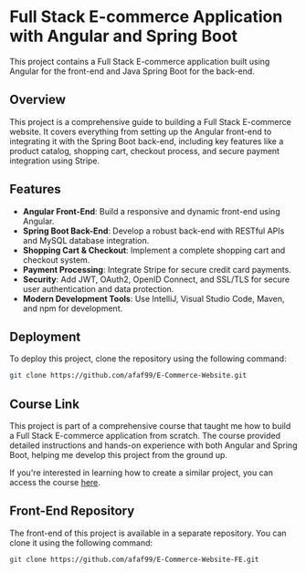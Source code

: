 # Full Stack E-commerce Application with Angular and Spring Boot

This project contains a Full Stack E-commerce application built using Angular for the front-end and Java Spring Boot for the back-end.

## Overview

This project is a comprehensive guide to building a Full Stack E-commerce website. It covers everything from setting up the Angular front-end to integrating it with the Spring Boot back-end, including key features like a product catalog, shopping cart, checkout process, and secure payment integration using Stripe.

## Features

- **Angular Front-End**: Build a responsive and dynamic front-end using Angular.
- **Spring Boot Back-End**: Develop a robust back-end with RESTful APIs and MySQL database integration.
- **Shopping Cart & Checkout**: Implement a complete shopping cart and checkout system.
- **Payment Processing**: Integrate Stripe for secure credit card payments.
- **Security**: Add JWT, OAuth2, OpenID Connect, and SSL/TLS for secure user authentication and data protection.
- **Modern Development Tools**: Use IntelliJ, Visual Studio Code, Maven, and npm for development.

## Deployment

To deploy this project, clone the repository using the following command:

```bash
git clone https://github.com/afaf99/E-Commerce-Website.git
```


## Course Link

This project is part of a comprehensive course that taught me how to build a Full Stack E-commerce application from scratch. The course provided detailed instructions and hands-on experience with both Angular and Spring Boot, helping me develop this project from the ground up. 

If you're interested in learning how to create a similar project, you can access the course [here](https://www.udemy.com/course/full-stack-angular-spring-boot-tutorial/?couponCode=SEPTSTACK24A).


## Front-End Repository

The front-end of this project is available in a separate repository. You can clone it using the following command:

```bash
git clone https://github.com/afaf99/E-Commerce-Website-FE.git
```

